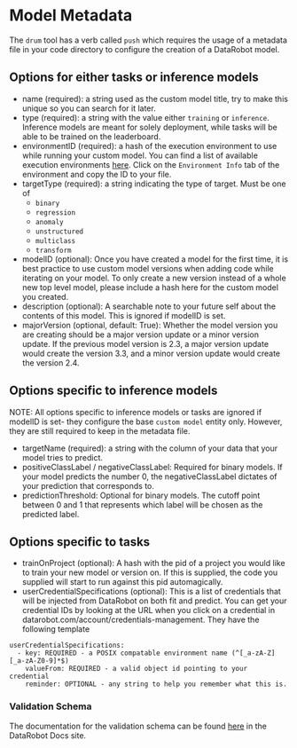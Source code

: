 # Model Metadata
The `drum` tool has a verb called `push` which requires the usage of a metadata file in your 
code directory to configure the creation of a DataRobot model. 
## Options for either tasks or inference models
* name (required): a string used as the custom model title, try to make this unique so you can search for it 
    later.
* type (required): a string with the value either `training` or `inference`. Inference models are meant for
solely deployment, while tasks will be able to be trained on the leaderboard. 
* environmentID (required): a hash of the execution environment to use while running your custom model. 
    You can find a list of available execution environments [here](https://app.datarobot.com/model-registry/custom-environments). 
    Click on the `Environment Info` tab of the environment and copy the ID to your file. 
* targetType (required): a string indicating the type of target.  Must be one of 
    - `binary`
    - `regression`
    - `anomaly`
    - `unstructured`
    - `multiclass`
    - `transform`
* modelID (optional): Once you have created a model for the first time, it is best practice to use 
custom model versions when adding code while iterating on your model. To only create a new version
instead of a whole new top level model, please include a hash here for the custom model you created.
* description (optional): A searchable note to your future self about the contents of this model. This is 
ignored if modelID is set. 
* majorVersion (optional, default: True): Whether the model version you are creating should be a 
major version update or a minor version update. If the previous model version is 2.3, a major version 
update would create the version 3.3, and a minor version update would create the version 2.4. 

## Options specific to inference models
NOTE: All options specific to inference models or tasks are ignored if modelID is set- they
configure the base `custom model` entity only. However, they are still required to keep in the
metadata file.
* targetName (required): a string with the column of your data that your model tries to predict. 
* positiveClassLabel / negativeClassLabel: Required for binary models. If your model predicts the 
 number 0, the negativeClassLabel dictates of your prediction that corresponds to. 
* predictionThreshold: Optional for binary models. The cutoff point between 0 and 1 that represents
which label will be chosen as the predicted label. 

## Options specific to tasks
* trainOnProject (optional): A hash with the pid of a project you would like to train your new model or version 
on. If this is supplied, the code you supplied will start to run against this pid automagically. 
* userCredentialSpecifications (optional): This is a list of credentials that will be injected from 
DataRobot on both fit and predict. You can get your credential IDs by looking at the URL when you click on
a credential in datarobot.com/account/credentials-management. They have the following template

```
userCredentialSpecifications:
  - key: REQUIRED - a POSIX compatable environment name (^[_a-zA-Z][_a-zA-Z0-9]*$)
    valueFrom: REQUIRED - a valid object id pointing to your credential
    reminder: OPTIONAL - any string to help you remember what this is.
```


### Validation Schema
The documentation for the validation schema can be found [here](https://docs.datarobot.com/en/docs/modeling/special-workflows/cml/cml-ref/cml-validation.html)
in the DataRobot Docs site.  
